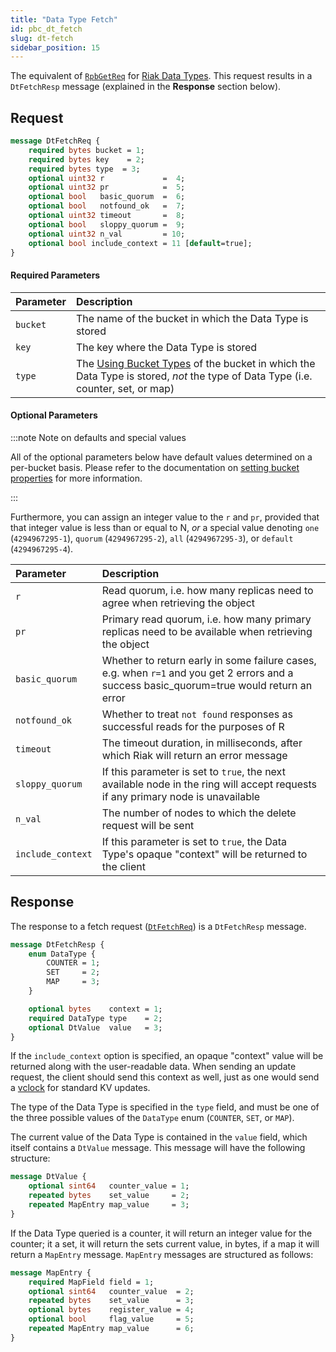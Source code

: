 ```yaml
---
title: "Data Type Fetch"
id: pbc_dt_fetch
slug: dt-fetch
sidebar_position: 15
---
```


The equivalent of [`RpbGetReq`](../../../developing/api/protocol-buffers/fetch-object.md) for [Riak Data Types](../../../developing/data-types/index.md). This request results in a `DtFetchResp`
message (explained in the **Response** section below).

## Request

```protobuf
message DtFetchReq {
    required bytes bucket = 1;
    required bytes key    = 2;
    required bytes type  = 3;
    optional uint32 r             =  4;
    optional uint32 pr            =  5;
    optional bool   basic_quorum  =  6;
    optional bool   notfound_ok   =  7;
    optional uint32 timeout       =  8;
    optional bool   sloppy_quorum =  9;
    optional uint32 n_val         = 10;
    optional bool include_context = 11 [default=true];
}
```

#### Required Parameters

| Parameter | Description                                                                                                                                                                         |
| :-------- | :---------------------------------------------------------------------------------------------------------------------------------------------------------------------------------- |
| `bucket`  | The name of the bucket in which the Data Type is stored                                                                                                                             |
| `key`     | The key where the Data Type is stored                                                                                                                                               |
| `type`    | The [Using Bucket Types](../../../using/cluster-operations/bucket-types.md) of the bucket in which the Data Type is stored, *not* the type of Data Type (i.e. counter, set, or map) |

#### Optional Parameters

:::note Note on defaults and special values

All of the optional parameters below have default values determined on a
per-bucket basis. Please refer to the documentation on [setting bucket properties](../../../developing/api/protocol-buffers/set-bucket-props.md) for more information.

:::

Furthermore, you can assign an integer value to the `r` and
`pr`, provided that that integer value is less than or equal
to N, *or* a special value denoting `one`
(`4294967295-1`), `quorum`
(`4294967295-2`), `all`
(`4294967295-3`), or `default`
(`4294967295-4`).

| Parameter         | Description                                                                                                                               |
| :---------------- | :---------------------------------------------------------------------------------------------------------------------------------------- |
| `r`               | Read quorum, i.e. how many replicas need to agree when retrieving the object                                                              |
| `pr`              | Primary read quorum, i.e. how many primary replicas need to be available when retrieving the object                                       |
| `basic_quorum`    | Whether to return early in some failure cases, e.g. when `r=1` and you get 2 errors and a success basic_quorum=true would return an error |
| `notfound_ok`     | Whether to treat `not found` responses as successful reads for the purposes of R                                                          |
| `timeout`         | The timeout duration, in milliseconds, after which Riak will return an error message                                                      |
| `sloppy_quorum`   | If this parameter is set to `true`, the next available node in the ring will accept requests if any primary node is unavailable           |
| `n_val`           | The number of nodes to which the delete request will be sent                                                                              |
| `include_context` | If this parameter is set to `true`, the Data Type's opaque "context" will be returned to the client                                       |

## Response

The response to a fetch request ([`DtFetchReq`](../../../developing/api/protocol-buffers/dt-fetch.md)) is a `DtFetchResp` message.

```protobuf
message DtFetchResp {
    enum DataType {
        COUNTER = 1;
        SET     = 2;
        MAP     = 3;
    }

    optional bytes    context = 1;
    required DataType type    = 2;
    optional DtValue  value   = 3;
}
```

If the `include_context` option is specified, an opaque "context" value
will be returned along with the user-readable data. When sending an
update request, the client should send this context as well, just as one
would send a [vclock](../../../learn/glossary.md#vector-clock) for standard KV updates.

The type of the Data Type is specified in the `type` field, and must be
one of the three possible values of the `DataType` enum (`COUNTER`,
`SET`, or `MAP`).

The current value of the Data Type is contained in the `value` field,
which itself contains a `DtValue` message. This message will have the
following structure:

```protobuf
message DtValue {
    optional sint64   counter_value = 1;
    repeated bytes    set_value     = 2;
    repeated MapEntry map_value     = 3;
}
```

If the Data Type queried is a counter, it will return an integer value
for the counter; it a set, it will return the sets current value, in
bytes, if a map it will return a `MapEntry` message. `MapEntry` messages
are structured as follows:

```protobuf
message MapEntry {
    required MapField field = 1;
    optional sint64   counter_value  = 2;
    repeated bytes    set_value      = 3;
    optional bytes    register_value = 4;
    optional bool     flag_value     = 5;
    repeated MapEntry map_value      = 6;
}
```
